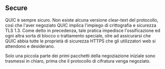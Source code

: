 ## Secure

QUIC è sempre sicuro. Non esiste alcuna versione clear-text del protocollo,
così che l'aver negoziato QUIC implica l'impiego di crittografia e sicurezza
TLS 1.3. Come detto in precedenza, tale pratica impedisce l'ossificazione
ed ogni altra sorta di blocco o trattamento speciale, olre ad assicurarsi che
QUIC abbia tutte le proprietà di sicurezza HTTPS che gli utilizzatori web si
attendono e desiderano.

Solo una piccola parte dei primi pacchetti della negoziazione iniziale sono
trasmessi in chiaro, prima che il protocollo di cifratura venga negoziato.
